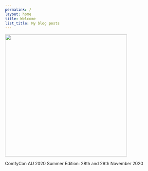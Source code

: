 ```yaml
---
permalink: /
layout: home
title: Welcome
list_title: My blog posts
---
```


<img src="./assets/imgs/screenshot.png" width="400px">

ComfyCon AU 2020 Summer Edition: 28th and 29th November 2020
